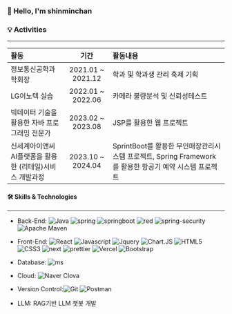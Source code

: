 ### 👋 Hello, I'm shinminchan


### 💡 Activities
- - -
|활동|기간|활동내용|
|:------|:-----------:|:----------|
|정보통신공학과 학회장|2021.01 ~ 2021.12|학과 및 학과생 관리 축제 기획|
|LG이노텍 실습|2022.01 ~ 2022.06|카메라 불량분석 및 신뢰성테스트|
|빅데이터 기술을 활용한 자바 프로그래밍 전문가|2023.02 ~ 2023.08|JSP를 활용한 웹 프로젝트|
|신세계아이앤씨 AI플랫폼을 활용한 (리테일)서비스 개발과정|2023.10 ~ 2024.04|SprintBoot를 활용한 무인매장관리시스템 프로젝트, Spring Framework를 활용한 항공기 예약 시스템 프로젝트|





#### 🛠️ Skills & Technologies
- - -

* Back-End: 
![Java](https://img.shields.io/badge/java-%23ED8B00.svg?style=for-the-badge&logo=openjdk&logoColor=white)
![spring](https://img.shields.io/badge/spring-6DB33F?style=for-the-badge&logo=spring&logoColor=white)
![springboot](https://img.shields.io/badge/Spring-6DB33F?style=for-the-badge&logo=spring&logoColor=white)
![red](https://img.shields.io/badge/redis-%23DD0031.svg?&style=for-the-badge&logo=redis&logoColor=white)
![spring-security](https://img.shields.io/badge/Spring_Security-6DB33F?style=for-the-badge&logo=Spring-Security&logoColor=white)
![Apache Maven](https://img.shields.io/badge/Apache%20Maven-C71A36?style=for-the-badge&logo=Apache%20Maven&logoColor=white)

* Front-End: ![React](https://img.shields.io/badge/react-61DAFB?style=for-the-badge&logo=react&logoColor=black)
![Javascript](https://img.shields.io/badge/javascript-F7DF1E?style=for-the-badge&logo=javascript&logoColor=black)
![Jquery](https://img.shields.io/badge/jquery-0769AD?style=for-the-badge&logo=jquery&logoColor=white)
![Chart.JS](https://img.shields.io/badge/chart.js-FF6384?style=for-the-badge&logo=chartdotjs&logoColor=white)
![HTML5](https://img.shields.io/badge/HTML5-E34F26?style=for-the-badge&logo=html5&logoColor=white)
![CSS3](https://img.shields.io/badge/CSS3-1572B6?style=for-the-badge&logo=css3&logoColor=white)
![next](https://img.shields.io/badge/Next.js-000?logo=nextdotjs&logoColor=fff&style=for-the-badge)
![prettier](https://img.shields.io/badge/prettier-1A2C34?style=for-the-badge&logo=prettier&logoColor=F7BA3E)
![Vercel](https://img.shields.io/badge/vercel-%23000000.svg?style=for-the-badge&logo=vercel&logoColor=white)
![Bootstrap](https://img.shields.io/badge/bootstrap-7952B3?style=for-the-badge&logo=bootstrap&logoColor=white)

* Database: ![ms](https://img.shields.io/badge/MySQL-005C84?style=for-the-badge&logo=mysql&logoColor=white)

* Cloud: ![Naver Clova](https://img.shields.io/badge/NAVER_CLOVA-%46E3B7.svg?style=for-the-badge&logoColor=white)

* Version Control:![Git](https://img.shields.io/badge/git-F05032?style=for-the-badge&logo=git&logoColor=white)
![Postman](https://img.shields.io/badge/postman-FF6C37?style=for-the-badge&logo=postman&logoColor=white)

* LLM: RAG기반 LLM 챗봇 개발



